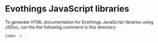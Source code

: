# Evothings JavaScript libraries

To generate HTML documentation for Evothings JavaScript libraries using JSDoc,
run the the following command in this directory:

    jsdoc -r .
